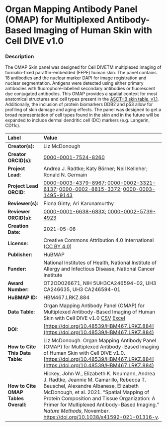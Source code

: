 # Organ Mapping Antibody Panel (OMAP) for Multiplexed Antibody-Based Imaging of Human Skin with Cell DIVE v1.0

### Description
The OMAP Skin panel was designed for Cell DIVETM multiplexed imaging of formalin-fixed paraffin-embedded (FFPE) human skin.  The panel contains 18 antibodies and the nuclear marker DAPI for image registration and nuclear segmentation.  Antigens were detected using either primary antibodies with fluorophore-labelled secondary antibodies or fluorescent dye conjugated antibodies. This OMAP provides a spatial context for most anatomical structures and cell types present in the [ASCT+B skin table, v1.1](https://doi.org/10.48539/HBM423.RTRR.746).  Additionally, the inclusion of protein biomarkers DDB2 and p53 allow for profiling of skin damage and aging effects. The panel was designed to get a broad representation of cell types found in the skin and in the future will be expanded to include dermal dendritic cell (DC) markers (e.g. Langerin, CD11c).




| Label | Value |
| :------------- |:-------------|
| **Creator(s):** |Liz McDonough|
| **Creator ORCID(s):** |[0000-0001-7524-8260](https://orcid.org/0000-0001-7524-8260)|
| **Project Lead:** | Andrea J. Radtke; Katy B&ouml;rner; Neil Kelleher; Ronald N. Germain |
| **Project Lead ORCID:** | [0000-0003-4379-8967](https://orcid.org/0000-0003-4379-8967); [0000-0002-3321-6137](https://orcid.org/0000-0002-3321-6137); [0000-0002-8815-3372](https://orcid.org/0000-0002-8815-3372); [0000-0003-1495-9143](https://orcid.org/0000-0003-1495-9143) |
| **Reviewer(s):** | Fiona Ginty; Ari Karunamurthy|
| **Reviewer ORCID(s):** |[0000-0001-6638-683X](https://orcid.org/0000-0001-6638-683X); [0000-0002-5739-4923](https://orcid.org/0000-0002-5739-4923)
| **Creation Date:** | 2021-05-06|
| **License:** | Creative Commons Attribution 4.0 International ([CC BY 4.0](https://creativecommons.org/licenses/by/4.0/)) |
| **Publisher:** | HuBMAP |
| **Funder:** | National Institutes of Health, National Institute of Allergy and Infectious Disease, National Cancer Institute |
| **Award Number:** |OT2OD026671, NIH 5UH3CA246594-02, UH3 CA246635, UH3 CA246594-01|
| **HuBMAP ID:** |HBM467.LRKZ.884|
| **Data Table:** | Organ Mapping Antibody Panel (OMAP) for Multiplexed Antibody-Based Imaging of Human Skin with Cell DIVE v1.0 [CSV](https://cdn.humanatlas.io/hra-releases/v1.2/omap/OMAP_Skin_Cell_DIVE.csv) [Excel](https://cdn.humanatlas.io/hra-releases/v1.2/omap/OMAP_Skin_Cell_DIVE.xlsx) |
| **DOI:** | [https://doi.org/10.48539/HBM467.LRKZ.884](https://doi.org/10.48539/HBM467.LRKZ.884) |
| **How to Cite This Data Table:** |Liz McDonough. Organ Mapping Antibody Panel (OMAP) for Multiplexed Antibody-Based Imaging of Human Skin with Cell DIVE v1.0. [https://doi.org/10.48539/HBM467.LRKZ.884](https://doi.org/10.48539/HBM467.LRKZ.884)|
| **How to Cite OMAP Tables Overall:** | Hickey, John W., Elizabeth K. Neumann, Andrea J. Radtke, Jeannie M. Camarillo, Rebecca T. Beuschel, Alexandre Albanese, Elizabeth McDonough, et al. 2021. “Spatial Mapping of Protein Composition and Tissue Organization: A Primer for Multiplexed Antibody-Based Imaging.” *Nature Methods*, November. https://doi.org/10.1038/s41592-021-01316-y. |


